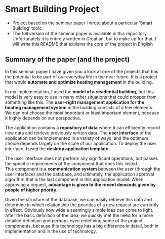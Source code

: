 # Smart Building Project

* Project based on the seminar paper I wrote about a particular 'Smart Building' topic.
* The full version of the seminar paper is available in this repository. Unfortunately it is entirely written in Croatian,
but to make up for that, I will write this README that explains the core of the project in English


## Summary of the paper (and the project)

In this seminar paper I have given you a look at one of the projects that has the potential to be part of our everyday life in the near future. 
It is a project that would **automate and optimize heating management** in the building.  

In my implementation, I used the **model of a residential building**, but this model is very easy to use in many other situations that could prosper from something like this.
The **user-right management application for the heating management system** in the building consists of a few elements.  
We can not choose the most important or least important element, because it highly depends on our perspective.

The application contains a **repository of data** where it can efficiently record new data and retrieve previously written data.
The **user interface** of the application can be implemented in a variety of ways, and the optimum choice depends largely on the scale of our application.
To deploy the user interface, I used the **desktop application template**.   

The user interface does not perform any significant operations, but passes the specific requirements of the component that does this insted.  
This component is a **communication system** between the user (through the user interface) and the database, and ultimately, the application approval algorithm that is the last component in this application model.
When approving a request, **advantage is given to the recent demands given by people of higher priority**.   

Given the structure of the database, we can easily retrieve this data and determine in which relationship the priorities of a new request are currently in effect.
Obviously how wide a seemingly simple idea can come to light. After the basic definition of the idea, we quickly met the need for a more detailed definition and perhaps even redefining some of the project components, because this technology has a big difference in detail, both in implementation and in the use of technology.

